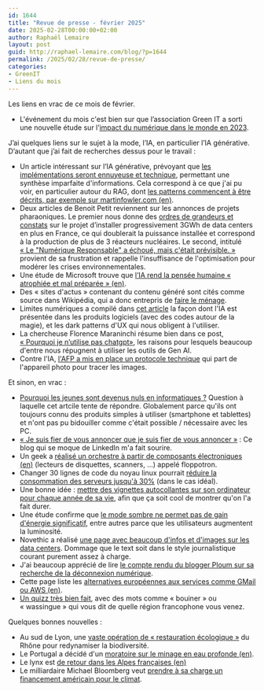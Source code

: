 ```yaml
---
id: 1644
title: "Revue de presse - février 2025"
date: 2025-02-28T00:00:00+02:00
author: Raphaël Lemaire
layout: post
guid: http://raphael-lemaire.com/blog/?p=1644
permalink: /2025/02/28/revue-de-presse/
categories:
- GreenIT
- Liens du mois
---
```


Les liens en vrac de ce mois de février.

- L'événement du mois c'est bien sur que l’association Green IT a sorti une nouvelle étude sur l’[impact du numérique dans le monde en 2023](https://greenit.eco/nos-etudes-et-essais/impacts-environnementaux-du-numerique-dans-le-monde-2025/).


J’ai quelques liens sur le sujet à la mode, l’IA, en particulier l’IA générative. D’autant que j’ai fait de recherches dessus pour le travail :

- Un article intéressant sur l’IA générative, prévoyant que [les implémentations seront ennuyeuse et technique](https://danslesalgorithmes.net/2025/01/30/lia-generative-sera-t-elle-lexcel-de-la-societe-de-la-connaissance/), 
permettant une synthèse imparfaite d'informations. Cela correspond à ce que j'ai pu voir, en particulier autour du RAG,
dont [les patterns commencent à être décrits, par exemple sur martinfowler.com (en)](https://martinfowler.com/articles/gen-ai-patterns/).
- Deux articles de Benoit Petit reviennent sur les annonces de projets pharaoniques. Le premier nous donne des 
[ordres de grandeurs et constats](https://hubblo.org/fr/articles/aisummit-datacenters/) sur le projet d’installer progressivement 3GWh de data centers en plus en France, 
ce qui doublerait la puissance installée et correspond à la production de plus de 3 réacteurs nucléaires. Le second, 
intitulé [« Le "Numérique Responsable" a échoué, mais c'était prévisible. »](https://bpetit.nce.re/fr/2025/02/le-num%C3%A9rique-responsable-a-%C3%A9chou%C3%A9-mais-c%C3%A9tait-pr%C3%A9visible./) provient de sa frustration 
et rappelle l'insuffisance de l'optimisation pour modérer les crises environnementales.
- Une étude de Microsoft trouve que [l’IA rend la pensée humaine « atrophiée et mal préparée » (en)](https://www.404media.co/microsoft-study-finds-ai-makes-human-cognition-atrophied-and-unprepared-3/).
- Des « sites d'actus » contenant du contenu généré sont cités comme source dans Wikipédia, qui a donc entrepris de [faire le ménage](https://www.zdnet.fr/blogs/l-esprit-libre/sites-dactus-produites-par-ia-wikipedia-va-faire-du-menage-dans-ses-sources-406039.htm).
- Limites numériques a compilé dans [cet article](https://limitesnumeriques.fr/travaux-productions/ai-forcing) la façon dont l'IA est présentée dans les produits logiciels (avec des codes autour de la magie), et les dark patterns d'UX qui nous obligent à l'utiliser.
- La chercheuse Florence Maraninchi résume bien dans ce post, [« Pourquoi je n’utilise pas chatgpt»](https://academia.hypotheses.org/58766), les raisons pour lesquels beaucoup d'entre nous répugnent à utiliser les outils de Gen AI.
- Contre l'IA, [l'AFP a mis en place un protocole technique](https://www.clubic.com/actualite-553803-l-afp-riposte-contre-les-images-truquees-et-l-ia-avec-une-solution-imparable-qui-trace-l-origine-des-photos.html) qui part de l'appareil photo pour tracer les images.

Et sinon, en vrac :

- [Pourquoi les jeunes sont devenus nuls en informatiques ?](https://www.mac4ever.com/societe/187334-pourquoi-les-jeunes-sont-devenus-si-nuls-en-informatique) Question à laquelle cet artcile tente de répondre. Globalement parce qu'ils ont toujours connu des produits simples à utiliser (smartphone et tablettes) et n'ont pas pu bidouiller comme c'était possible / nécessaire avec les PC.
- [« Je suis fier de vous annoncer que je suis fier de vous annoncer »](https://babeleur.be/je-suis-fier-de-vous-annoncer-que-je-suis-fier-de-vous-annoncer/) : Ce blog qui se moque de LinkedIn m'a fait sourire.
- Un geek a [réalisé un orchestre à partir de composants électroniques (en)](https://silent.org.pl/home/2022/06/13/the-floppotron-3-0/) (lecteurs de disquettes, scanners, ...) appelé floppotron.
- Changer 30 lignes de code du noyau linux pourrait [réduire la consommation des serveurs jusqu'à 30%](https://linux.developpez.com/actu/368762/Un-nouveau-code-Linux-pourrait-il-reduire-de-30-pourcent-la-consommation-d-energie-des-centres-de-donnees-Cela-est-possible-en-modifiant-une-trentaine-de-lignes-de-code-dans-la-pile-reseau-de-Linux-selon-une-etude/) (dans le cas idéal).
- Une bonne idée : [mettre des vignettes autocollantes sur son ordinateur pour chaque année de sa vie](https://www.linkedin.com/posts/fran%C3%A7ois-arnaud-61003936_le-cool-doit-changer-de-camp-cest-le-activity-7295805497931124737-IXaW/?utm_source=share&utm_medium=member_desktop&rcm=ACoAAAKVrLoBCkdbCWNwkGrexS89R2HkuFCuahk), afin que ça soit cool de montrer qu'on l'a fait durer.
- Une étude confirme que [le mode sombre ne permet pas de gain d'énergie significatif](https://green-it.developpez.com/actu/369345/Le-mode-sombre-pourrait-consommer-plus-d-energie-que-vous-ne-le-pensez-La-plupart-des-utilisateurs-augmentent-la-luminosite-ce-qui-rend-les-economies-d-energie-inutiles-selon-une-etude/), entre autres parce que les utilisateurs augmentent la luminosité.
- Novethic a réalisé [une page avec beaucoup d'infos et d'images sur les data centers](https://grandformat.novethic.fr/data-centers/). Dommage que le text soit dans le style journalistique courant purement assez à charge.
- J'ai beaucoup apprécié de lire [le compte rendu du blogger Ploum sur sa recherche de la déconnexion numérique](https://ploum.net/2025-02-11-deconnexion_parfaite.html).
- Cette page liste les [alternatives européennes aux services comme GMail ou AWS (en)](https://european-alternatives.eu/alternatives-to).
- [Un quizz très bien fait](https://www.24heures.ch/france-suisse-belgique-ce-test-vous-dit-dou-vous-etes-689978624847), avec des mots comme « bouiner » ou « wassingue » qui vous dit de quelle région francophone vous venez.

Quelques bonnes nouvelles : 
- Au sud de Lyon, une [vaste opération de « restauration écologique »](https://www.lemonde.fr/planete/article/2025/01/23/au-sud-de-lyon-une-vaste-operation-de-restauration-ecologique-du-rhone-pour-redynamiser-la-biodiversite_6511802_3244.html) du Rhône pour redynamiser la biodiversité.
- Le Portugal a décidé d'un [moratoire sur le minage en eau profonde (en)](https://www.portugalresident.com/moratorium-on-deep-sea-mining-in-portuguese-territory-approved/).
- Le lynx est [de retour dans les Alpes françaises (en)](https://www.oryxthejournal.org/blog/return-of-the-lynx-to-the-french-alps/)
- Le milliardaire Michael Bloomberg veut [prendre à sa charge un financement américain pour le climat](https://www.liberation.fr/international/amerique/le-milliardaire-michael-bloomberg-veut-prendre-a-sa-charge-un-financement-americain-pour-le-climat-20250123_E3ROELNZEFD3ZG72KXIDFT2WQM/).






